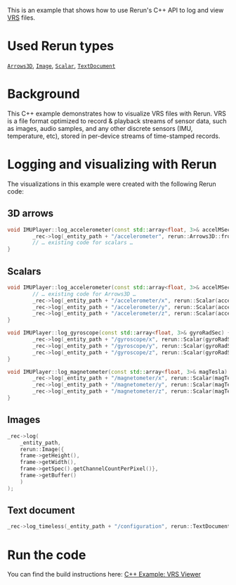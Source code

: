 <!--[metadata]
title = "VRS viewer"
source = "https://github.com/rerun-io/cpp-example-vrs"
tags = ["2D", "3D", "VRS", "Viewer", "C++"]
thumbnail = "https://static.rerun.io/vrs-viewer/28da92ebc2f0bccd5cf904314d2f8b0b0c45c879/480w.png"
thumbnail_dimensions = [480, 480]
-->

<picture>
  <img src="https://static.rerun.io/cpp-example-vrs/c765460d4448da27bb9ee2a2a15f092f82a402d2/full.png" alt="">
  <source media="(max-width: 480px)" srcset="https://static.rerun.io/cpp-example-vrs/c765460d4448da27bb9ee2a2a15f092f82a402d2/480w.png">
  <source media="(max-width: 768px)" srcset="https://static.rerun.io/cpp-example-vrs/c765460d4448da27bb9ee2a2a15f092f82a402d2/768w.png">
  <source media="(max-width: 1024px)" srcset="https://static.rerun.io/cpp-example-vrs/c765460d4448da27bb9ee2a2a15f092f82a402d2/1024w.png">
</picture>

This is an example that shows how to use Rerun's C++ API to log and view [VRS](https://github.com/facebookresearch/vrs) files.


# Used Rerun types

[`Arrows3D`](https://www.rerun.io/docs/reference/types/archetypes/arrows3d), [`Image`](https://www.rerun.io/docs/reference/types/archetypes/image), [`Scalar`](https://www.rerun.io/docs/reference/types/archetypes/scalar), [`TextDocument`](https://www.rerun.io/docs/reference/types/archetypes/text_document)

# Background
This C++ example demonstrates how to visualize VRS files with Rerun.
VRS is a file format optimized to record & playback streams of sensor data, such as images, audio samples, and any other discrete sensors (IMU, temperature, etc), stored in per-device streams of time-stamped records.

# Logging and visualizing with Rerun

The visualizations in this example were created with the following Rerun code:

## 3D arrows
```cpp
void IMUPlayer::log_accelerometer(const std::array<float, 3>& accelMSec2) {
        _rec->log(_entity_path + "/accelerometer", rerun::Arrows3D::from_vectors({accelMSec2}));
        // … existing code for scalars …
}
```

## Scalars
```cpp
void IMUPlayer::log_accelerometer(const std::array<float, 3>& accelMSec2) {
        // … existing code for Arrows3D …
        _rec->log(_entity_path + "/accelerometer/x", rerun::Scalar(accelMSec2[0]));
        _rec->log(_entity_path + "/accelerometer/y", rerun::Scalar(accelMSec2[1]));
        _rec->log(_entity_path + "/accelerometer/z", rerun::Scalar(accelMSec2[2]));
}
```

```cpp
void IMUPlayer::log_gyroscope(const std::array<float, 3>& gyroRadSec) {
        _rec->log(_entity_path + "/gyroscope/x", rerun::Scalar(gyroRadSec[0]));
        _rec->log(_entity_path + "/gyroscope/y", rerun::Scalar(gyroRadSec[1]));
        _rec->log(_entity_path + "/gyroscope/z", rerun::Scalar(gyroRadSec[2]));
}
```

```cpp
void IMUPlayer::log_magnetometer(const std::array<float, 3>& magTesla) {
        _rec->log(_entity_path + "/magnetometer/x", rerun::Scalar(magTesla[0]));
        _rec->log(_entity_path + "/magnetometer/y", rerun::Scalar(magTesla[1]));
        _rec->log(_entity_path + "/magnetometer/z", rerun::Scalar(magTesla[2]));
}
```

## Images
```cpp
_rec->log(
    _entity_path,
    rerun::Image({
    frame->getHeight(),
    frame->getWidth(),
    frame->getSpec().getChannelCountPerPixel()},
    frame->getBuffer()
    )
);
```

## Text document
```cpp
_rec->log_timeless(_entity_path + "/configuration", rerun::TextDocument(layout_str));
```

# Run the code
You can find the build instructions here: [C++ Example: VRS Viewer](https://github.com/rerun-io/cpp-example-vrs)
